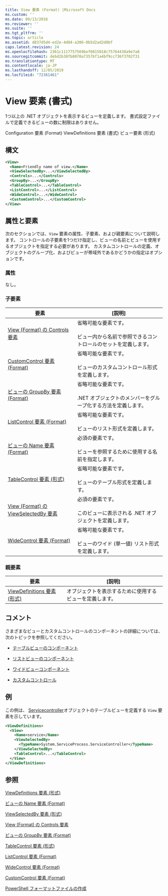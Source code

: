 ```yaml
---
title: View 要素 (Format) |Microsoft Docs
ms.custom: ''
ms.date: 09/13/2016
ms.reviewer: ''
ms.suite: ''
ms.tgt_pltfrm: ''
ms.topic: article
ms.assetid: d837d5d4-ed2e-4d84-a306-0b5d2ad2d0bf
caps.latest.revision: 24
ms.openlocfilehash: 2361c1117757569bef0815018c75764430a9e7a8
ms.sourcegitcommit: debd2b38fb8070a7357bf1a4bf9cc736f3702f31
ms.translationtype: MT
ms.contentlocale: ja-JP
ms.lasthandoff: 12/05/2019
ms.locfileid: "72361461"
---
```

# <a name="view-element-format"></a>View 要素 (書式)

1つ以上の .NET オブジェクトを表示するビューを定義します。 書式設定ファイルで定義できるビューの数に制限はありません。

Configuration 要素 (Format) ViewDefinitions 要素 (書式) ビュー要素 (形式)

## <a name="syntax"></a>構文

```xml
<View>
  <Name>Friendly name of view.</Name>
  <ViewSelectedBy>...</ViewSelectedBy>
  <Controls>...</Controls>
  <GroupBy>...</GroupBy>
  <TableControl>...</TableControl>
  <ListControl>...</ListControl>
  <WideControl>...</WideControl>
  <CustomControl>...</CustomControl>
</View>
```

## <a name="attributes-and-elements"></a>属性と要素

次のセクションでは、`View` 要素の属性、子要素、および親要素について説明します。 コントロールの子要素を1つだけ指定し、ビューの名前とビューを使用するオブジェクトを指定する必要があります。 カスタムコントロールの定義、オブジェクトのグループ化、およびビューが帯域外であるかどうかの指定はオプションです。

### <a name="attributes"></a>属性

なし。

### <a name="child-elements"></a>子要素

|要素|[説明]|
|-------------|-----------------|
|[View (Format) の Controls 要素](./controls-element-for-view-format.md)|省略可能な要素です。<br /><br /> ビュー内から名前で参照できるコントロールのセットを定義します。|
|[CustomControl 要素 (Format)](./customcontrol-element-for-groupby-format.md)|省略可能な要素です。<br /><br /> ビューのカスタムコントロール形式を定義します。|
|[ビューの GroupBy 要素 (Format)](./groupby-element-for-view-format.md)|省略可能な要素です。<br /><br /> .NET オブジェクトのメンバーをグループ化する方法を定義します。|
|[ListControl 要素 (Format)](./listcontrol-element-format.md)|省略可能な要素です。<br /><br /> ビューのリスト形式を定義します。|
|[ビューの Name 要素 (Format)](./name-element-for-view-format.md)|必須の要素です。<br /><br /> ビューを参照するために使用する名前を指定します。|
|[TableControl 要素 (形式)](./tablecontrol-element-format.md)|省略可能な要素です。<br /><br /> ビューのテーブル形式を定義します。|
|[View (Format) の ViewSelectedBy 要素](./viewselectedby-element-format.md)|必須の要素です。<br /><br /> このビューに表示される .NET オブジェクトを定義します。|
|[WideControl 要素 (Format)](./widecontrol-element-format.md)|省略可能な要素です。<br /><br /> ビューのワイド (単一値) リスト形式を定義します。|

### <a name="parent-elements"></a>親要素

|要素|[説明]|
|-------------|-----------------|
|[ViewDefinitions 要素 (形式)](./viewdefinitions-element-format.md)|オブジェクトを表示するために使用するビューを定義します。|

## <a name="remarks"></a>コメント

さまざまなビューとカスタムコントロールのコンポーネントの詳細については、次のトピックを参照してください。

- [テーブルビューのコンポーネント](./creating-a-table-view.md)

- [リストビューのコンポーネント](./creating-a-list-view.md)

- [ワイドビューコンポーネント](./creating-a-wide-view.md)

- [カスタムコントロール](./creating-custom-controls.md)

## <a name="example"></a>例

この例は、 [Servicecontroller](/dotnet/api/System.ServiceProcess.ServiceController)オブジェクトのテーブルビューを定義する `View` 要素を示しています。

```xml
<ViewDefinitions>
  <View>
    <Name>service</Name>
    <ViewSelectedBy>
      <TypeName>System.ServiceProcess.ServiceController</TypeName>
    </ViewSelectedBy>
    <TableControl>...</TableControl>
  </View>
</ViewDefinitions>

```

## <a name="see-also"></a>参照

[ViewDefinitions 要素 (形式)](./viewdefinitions-element-format.md)

[ビューの Name 要素 (Format)](./name-element-for-view-format.md)

[ViewSelectedBy 要素 (形式)](./viewselectedby-element-format.md)

[View (Format) の Controls 要素](./controls-element-for-view-format.md)

[ビューの GroupBy 要素 (Format)](./groupby-element-for-view-format.md)

[TableControl 要素 (形式)](./tablecontrol-element-format.md)

[ListControl 要素 (Format)](./listcontrol-element-format.md)

[WideControl 要素 (Format)](./widecontrol-element-format.md)

[CustomControl 要素 (Format)](./customcontrol-element-for-groupby-format.md)

[PowerShell フォーマットファイルの作成](./writing-a-powershell-formatting-file.md)
